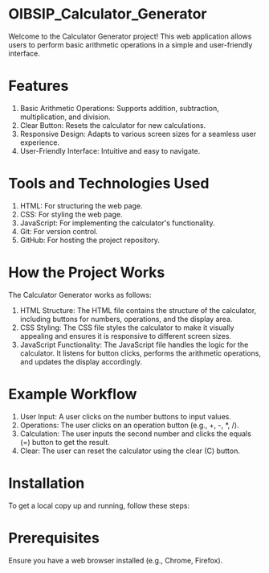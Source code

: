 # OIBSIP_Calculator_Generator
Welcome to the Calculator Generator project! This web application allows users to perform basic arithmetic operations in a simple and user-friendly interface.

# Features
1. Basic Arithmetic Operations: Supports addition, subtraction, multiplication, and division.
2. Clear Button: Resets the calculator for new calculations.
3. Responsive Design: Adapts to various screen sizes for a seamless user experience.
4. User-Friendly Interface: Intuitive and easy to navigate.

# Tools and Technologies Used
1. HTML: For structuring the web page.
2. CSS: For styling the web page.
3. JavaScript: For implementing the calculator's functionality.
4. Git: For version control.
5. GitHub: For hosting the project repository.

# How the Project Works
The Calculator Generator works as follows:

1. HTML Structure: The HTML file contains the structure of the calculator, including buttons for numbers, operations, and the display area.
2. CSS Styling: The CSS file styles the calculator to make it visually appealing and ensures it is responsive to different screen sizes.
3. JavaScript Functionality: The JavaScript file handles the logic for the calculator. It listens for button clicks, performs the arithmetic operations, and updates the display accordingly.

# Example Workflow
1. User Input: A user clicks on the number buttons to input values.
2. Operations: The user clicks on an operation button (e.g., +, -, *, /).
3. Calculation: The user inputs the second number and clicks the equals (=) button to get the result.
4. Clear: The user can reset the calculator using the clear (C) button.

# Installation
To get a local copy up and running, follow these steps:

# Prerequisites
Ensure you have a web browser installed (e.g., Chrome, Firefox).
